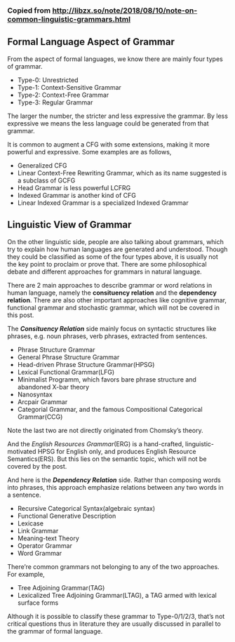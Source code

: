 ### Copied from http://libzx.so/note/2018/08/10/note-on-common-linguistic-grammars.html

## Formal Language Aspect of Grammar

From the aspect of formal languages, we know there are mainly four types of grammar.

* Type-0: Unrestricted
* Type-1: Context-Sensitive Grammar
* Type-2: Context-Free Grammar
* Type-3: Regular Grammar

The larger the number, the stricter and less expressive the grammar. By less expressive we means the less language could be generated from that grammar.

It is common to augment a CFG with some extensions, making it more powerful and expressive. Some examples are as follows,

* Generalized CFG
* Linear Context-Free Rewriting Grammar, which as its name suggested is a subclass of GCFG
* Head Grammar is less powerful LCFRG
* Indexed Grammar is another kind of CFG
* Linear Indexed Grammar is a specialized Indexed Grammar

## Linguistic View of Grammar

On the other linguistic side, people are also talking about grammars, which try to explain how human languages are generated and understood. Though they could be classified as some of the four types above, it is usually not the key point to proclaim or prove that. There are some philosophical debate and different approaches for grammars in natural language.

There are 2 main approaches to describe grammar or word relations in human language, namely the **consituency relation** and the **dependency relation**. There are also other important approaches like cognitive grammar, functional grammar and stochastic grammar, which will not be covered in this post.

The ***Consituency Relation*** side mainly focus on syntactic structures like phrases, e.g. noun phrases, verb phrases, extracted from sentences.

* Phrase Structure Grammar
* General Phrase Structure Grammar
* Head-driven Phrase Structure Grammar(HPSG)
* Lexical Functional Grammar(LFG)
* Minimalist Programm, which favors bare phrase structure and abandoned X-bar theory
* Nanosyntax
* Arcpair Grammar
* Categorial Grammar, and the famous Compositional Categorical Grammar(CCG)

Note the last two are not directly originated from Chomsky’s theory.

And the *English Resources Grammar*(ERG) is a hand-crafted, linguistic-motivated HPSG for English only, and produces English Resource Semantics(ERS). But this lies on the semantic topic, which will not be covered by the post.

And here is the ***Dependency Relation*** side. Rather than composing words into phrases, this approach emphasize relations between any two words in a sentence.

* Recursive Categorical Syntax(algebraic syntax)
* Functional Generative Description
* Lexicase
* Link Grammar
* Meaning-text Theory
* Operator Grammar
* Word Grammar

There’re common grammars not belonging to any of the two approaches. For example,

* Tree Adjoining Grammar(TAG)
* Lexicalized Tree Adjoining Grammar(LTAG), a TAG armed with lexical surface forms

Although it is possible to classify these grammar to Type-0/1/2/3, that’s not critical questions thus in literature they are usually discussed in parallel to the grammar of formal language.

